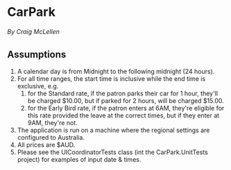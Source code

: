 # CarPark 
###### By Craig McLellen

## Assumptions
1. A calendar day is from Midnight to the following midnight (24 hours).
2. For all time ranges, the start time is inclusive while the end time is exclusive, e.g. 
    1. for the Standard rate, if the patron parks their car for 1 hour, they'll be charged $10.00, but if parked for 2 hours, will be charged $15.00.
    2. for the Early Bird rate, if the patron enters at 6AM, they're eligible for this rate provided the leave at the correct times, but if they enter at 9AM, they're not.
3. The application is run on a machine where the regional settings are configured to Australia.
4. All prices are $AUD.
5. Please see the UICoordinatorTests class (int the CarPark.UnitTests project) for examples of input date & times.

